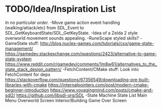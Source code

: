 # TODO/Idea/Inspiration List
*In no particular order.*
-Move game action event handling (walking/attack/etc) from SDL_Event to SDL_GetKeyboardState/SDL_GetKeyState.
-Idea of a Zelda 2 style overworld movement sounds appealing.
-RuneScape styled skills?
-GameState stuff:
http://blog.nuclex-games.com/tutorials/cxx/game-state-management/
https://gamedev.stackexchange.com/questions/2423/alternative-to-game-state-system
https://www.reddit.com/r/gamedev/comments/1m8w61/alternatives_to_the_state_stack_design_pattern/
-FetchContent/CMake stuff:
Look into FetchContent for deps
https://stackoverflow.com/questions/67356549/downloading-pre-built-libraries-with-cmake
https://internalpointers.com/post/modern-cmake-beginner-introduction
https://www.voyagingmind.com/posts/cmake-and-sdl2/
https://github.com/libsdl-org/SDL
-State Machine State List
Main Menu
Overworld Screen
Interior/Building
Game Over Screen